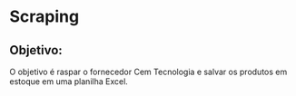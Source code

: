 # Scraping
## Objetivo:
O objetivo é raspar o fornecedor Cem Tecnologia e salvar os produtos em estoque em uma planilha Excel.
